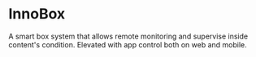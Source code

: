 # InnoBox
A smart box system that allows remote monitoring and supervise inside content's condition. Elevated with app control both on web and mobile.
